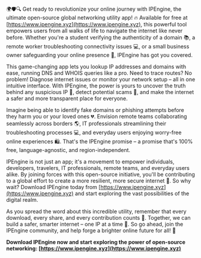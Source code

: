 🌍🛡️🔍 Get ready to revolutionize your online journey with IPEngine, the ultimate open-source global networking utility app! 🔥 Available for free at [https://www.ipengine.xyz](https://www.ipengine.xyz), this powerful tool empowers users from all walks of life to navigate the internet like never before. Whether you're a student verifying the authenticity of a domain 📚, a remote worker troubleshooting connectivity issues 💻, or a small business owner safeguarding your online presence 🏢, IPEngine has got you covered.

This game-changing app lets you lookup IP addresses and domains with ease, running DNS and WHOIS queries like a pro. Need to trace routes? No problem! Diagnose internet issues or monitor your network setup – all in one intuitive interface. With IPEngine, the power is yours to uncover the truth behind any suspicious IP 🚨, detect potential scams 👀, and make the internet a safer and more transparent place for everyone.

Imagine being able to identify fake domains or phishing attempts before they harm you or your loved ones 💔. Envision remote teams collaborating seamlessly across borders 🌎, IT professionals streamlining their troubleshooting processes 💻, and everyday users enjoying worry-free online experiences 🛍️. That's the IPEngine promise – a promise that's 100% free, language-agnostic, and region-independent.

IPEngine is not just an app; it's a movement to empower individuals, developers, travelers, IT professionals, remote teams, and everyday users alike. By joining forces with this open-source initiative, you'll be contributing to a global effort to create a more resilient, more secure internet 🌈. So why wait? Download IPEngine today from [https://www.ipengine.xyz](https://www.ipengine.xyz) and start exploring the vast possibilities of the digital realm.

As you spread the word about this incredible utility, remember that every download, every share, and every contribution counts 💪. Together, we can build a safer, smarter internet – one IP at a time 🚀. So go ahead, join the IPEngine community, and help forge a brighter online future for all! 🌟

**Download IPEngine now and start exploring the power of open-source networking: [https://www.ipengine.xyz](https://www.ipengine.xyz)**